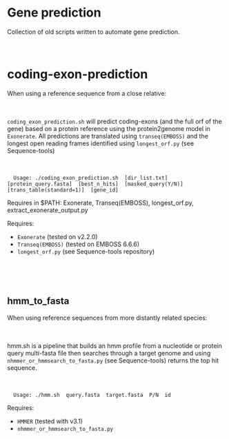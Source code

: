 # Gene prediction

Collection of old scripts written to automate gene prediction. <br /> <br /> <br /> 



# coding-exon-prediction


When using a reference sequence from a close relative:<br /> <br /> <br /> 


`coding_exon_prediction.sh`  will predict coding-exons (and the full orf of the gene) based on a protein reference using the protein2genome model in `Exonerate`. All predictions are translated using `transeq(EMBOSS)` and the longest open reading frames identified using `longest_orf.py` (see Sequence-tools) <br /> <br /> <br /> 

  
      Usage: ./coding_exon_prediction.sh  [dir_list.txt]  [protein_query.fasta]  [best_n_hits]  [masked_query(Y/N)]  [trans_table(standard=1)]  [gene_id]

Requires in $PATH: Exonerate, Transeq(EMBOSS), longest_orf.py, extract_exonerate_output.py 

Requires:
* `Exonerate` (tested on v2.2.0)
* `Transeq(EMBOSS)` (tested on EMBOSS 6.6.6)
* `longest_orf.py` (see Sequence-tools repository)



<br /> <br /> <br /> 


## hmm_to_fasta

When using reference sequences from more distantly related species: <br /> <br /> <br /> 


hmm.sh is a pipeline that builds an hmm profile from a nucleotide or protein query multi-fasta file then searches through a target genome and
using `nhmmer_or_hmmsearch_to_fasta.py` (see Sequence-tools) returns the top hit sequence.<br /> <br /> <br /> 


      Usage: ./hmm.sh  query.fasta  target.fasta  P/N  id



Requires:
* `HMMER` (tested with v3.1)
* `nhmmer_or_hmmsearch_to_fasta.py`



